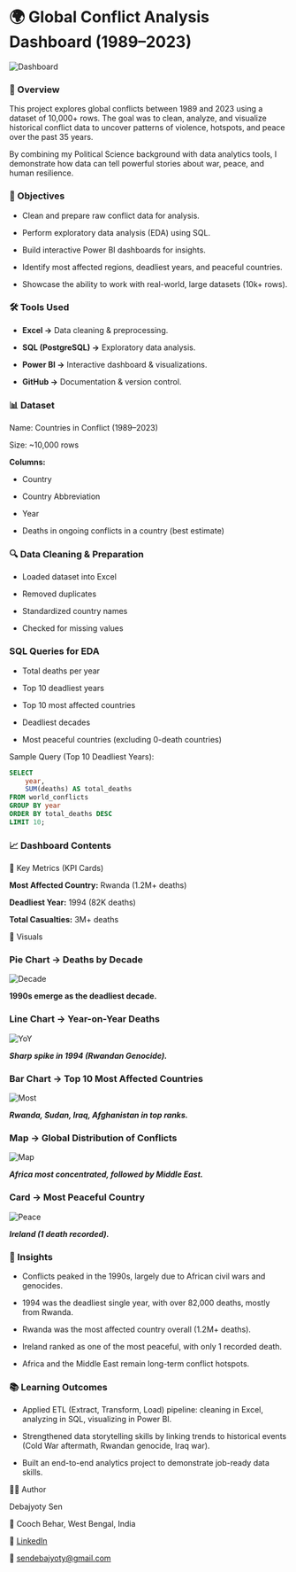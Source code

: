 # 🌍 Global Conflict Analysis Dashboard (1989–2023)


![Dashboard](Assets\Dashboard.png)

### 📖 Overview

This project explores global conflicts between 1989 and 2023 using a dataset of 10,000+ rows. The goal was to clean, analyze, and visualize historical conflict data to uncover patterns of violence, hotspots, and peace over the past 35 years.

By combining my Political Science background with data analytics tools, I demonstrate how data can tell powerful stories about war, peace, and human resilience.

### 🎯 Objectives

- Clean and prepare raw conflict data for analysis.

- Perform exploratory data analysis (EDA) using SQL.

- Build interactive Power BI dashboards for insights.

- Identify most affected regions, deadliest years, and peaceful countries.

- Showcase the ability to work with real-world, large datasets (10k+ rows).

### 🛠 Tools Used

- **Excel →** Data cleaning & preprocessing.

- **SQL (PostgreSQL) →** Exploratory data analysis.

- **Power BI →** Interactive dashboard & visualizations.

- **GitHub →** Documentation & version control.

### 📊 Dataset

Name: Countries in Conflict (1989–2023)

Size: ~10,000 rows

**Columns:**

- Country

- Country Abbreviation

- Year

- Deaths in ongoing conflicts in a country (best estimate)


### 🔍 Data Cleaning & Preparation

- Loaded dataset into Excel

- Removed duplicates

- Standardized country names

- Checked for missing values

### SQL Queries for EDA

- Total deaths per year

- Top 10 deadliest years

- Top 10 most affected countries

- Deadliest decades

- Most peaceful countries (excluding 0-death countries)

Sample Query (Top 10 Deadliest Years):


```SQL
SELECT 
    year,
    SUM(deaths) AS total_deaths
FROM world_conflicts
GROUP BY year
ORDER BY total_deaths DESC
LIMIT 10;
```

### 📈 Dashboard Contents
🔹 Key Metrics (KPI Cards)

**Most Affected Country:** Rwanda (1.2M+ deaths)

**Deadliest Year:** 1994 (82K deaths)

**Total Casualties:** 3M+ deaths

🔹 Visuals

### Pie Chart → Deaths by Decade

![Decade](Assets\Decade_Share.png)

**1990s emerge as the deadliest decade.**

### Line Chart → Year-on-Year Deaths

![YoY](Assets/Over_Time.png)

***Sharp spike in 1994 (Rwandan Genocide).***

### Bar Chart → Top 10 Most Affected Countries

![Most](Assets/Most_affected.png)

***Rwanda, Sudan, Iraq, Afghanistan in top ranks.***

### Map → Global Distribution of Conflicts

![Map](Assets\Map.png)

***Africa most concentrated, followed by Middle East.***

### Card → Most Peaceful Country

![Peace](Assets\Peaceful.png)

***Ireland (1 death recorded).***

### 📌 Insights

- Conflicts peaked in the 1990s, largely due to African civil wars and genocides.

- 1994 was the deadliest single year, with over 82,000 deaths, mostly from Rwanda.

- Rwanda was the most affected country overall (1.2M+ deaths).

- Ireland ranked as one of the most peaceful, with only 1 recorded death.

- Africa and the Middle East remain long-term conflict hotspots.

### 📚 Learning Outcomes

- Applied ETL (Extract, Transform, Load) pipeline: cleaning in Excel, analyzing in SQL, visualizing in Power BI.

- Strengthened data storytelling skills by linking trends to historical events (Cold War aftermath, Rwandan genocide, Iraq war).

- Built an end-to-end analytics project to demonstrate job-ready data skills.

👨‍💻 Author

Debajyoty Sen

📍 Cooch Behar, West Bengal, India

🔗 [LinkedIn](https://www.linkedin.com/in/debajyoty-sen/)

📧 sendebajyoty@gmail.com